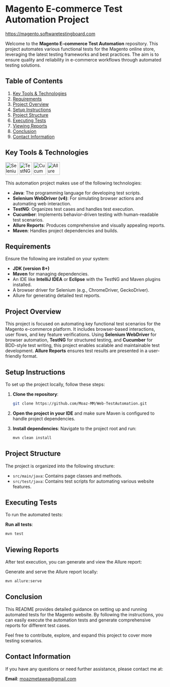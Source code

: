 
# Magento E-commerce Test Automation Project

https://magento.softwaretestingboard.com

Welcome to the **Magento E-commerce Test Automation** repository. This project automates various functional tests for the Magento online store, leveraging the latest testing frameworks and best practices. The aim is to ensure quality and reliability in e-commerce workflows through automated testing solutions.

## Table of Contents

1. [Key Tools & Technologies](#Key-Tools-&-Technologies)
2. [Requirements](#Requirements)
3. [Project Overview](#Project-Overview)
4. [Setup Instructions](#Setup-Instructions)
5. [Project Structure](#Project-Structure)
6. [Executing Tests](#Executing-Tests)
7. [Viewing Reports](#Viewing-Reports)
8. [Conclusion](#Conclusion)
9. [Contact Information](#Contact-Information)

## Key Tools & Technologies
<a href="https://selenium.dev"><img src="https://selenium.dev/images/selenium_logo_square_green.png" width="40" height="40" alt="Selenium"/></a>
<a href="https://testng.org/"><img src="https://github.com/user-attachments/assets/a7f77c73-ceb2-4936-bb68-7696b07dc092" width="40" height="40" alt="TestNG"/></a>
<a href="https://cucumber.io/"><img src="https://cucumber.io/img/cucumber-logo.png" width="40" height="40" alt="Cucumber"/></a>
<a href="https://allure.dev/"><img src="https://avatars.githubusercontent.com/u/5879127?s=200&v=4" width="40" height="40" alt="Allure Reports"/></a>

This automation project makes use of the following technologies:

- **Java**: The programming language for developing test scripts.
- **Selenium WebDriver (v4)**: For simulating browser actions and automating web interaction.
- **TestNG**: Organizes test cases and handles test execution.
- **Cucumber**: Implements behavior-driven testing with human-readable test scenarios.
- **Allure Reports**: Produces comprehensive and visually appealing reports.
- **Maven**: Handles project dependencies and builds.

## Requirements

Ensure the following are installed on your system:

- **JDK (version 8+)**
- **Maven** for managing dependencies.
- An IDE like **IntelliJ IDEA** or **Eclipse** with the TestNG and Maven plugins installed.
- A browser driver for Selenium (e.g., ChromeDriver, GeckoDriver).
- Allure for generating detailed test reports.

## Project Overview

This project is focused on automating key functional test scenarios for the Magento e-commerce platform. It includes browser-based interactions, user flows, and key feature verifications. Using **Selenium WebDriver** for browser automation, **TestNG** for structured testing, and **Cucumber** for BDD-style test writing, this project enables scalable and maintainable test development. **Allure Reports** ensures test results are presented in a user-friendly format.

## Setup Instructions

To set up the project locally, follow these steps:

1. **Clone the repository**:
   ```bash
   git clone https://github.com/Moaz-MM/Web-TestAutomation.git
   ```

2. **Open the project in your IDE** and make sure Maven is configured to handle project dependencies.

3. **Install dependencies**:
   Navigate to the project root and run:
   ```bash
   mvn clean install
   ```

## Project Structure

The project is organized into the following structure:

- `src/main/java`: Contains page classes and methods.
- `src/test/java`: Contains test scripts for automating various website features.

## Executing Tests

To run the automated tests:

**Run all tests**:
```bash
mvn test
```
   
## Viewing Reports

After test execution, you can generate and view the Allure report:

Generate and serve the Allure report locally:
```bash
mvn allure:serve
```

## Conclusion

This README provides detailed guidance on setting up and running automated tests for the Magento website. By following the instructions, you can easily execute the automation tests and generate comprehensive reports for different test cases.

Feel free to contribute, explore, and expand this project to cover more testing scenarios.

## Contact Information

If you have any questions or need further assistance, please contact me at:

**Email**: [moazmetawea@gmail.com](mailto:moazmetawea@gmail.com)
